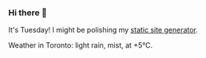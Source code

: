### Hi there :wave:

It's Tuesday! I might be polishing my [static site generator](https://github.com/bewuethr/pandoc-bash-blog).

Weather in Toronto: light rain, mist, at +5°C.
